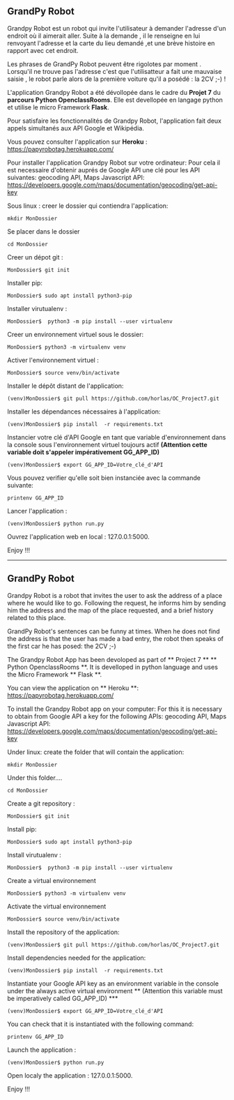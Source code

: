 <h2>GrandPy Robot </h2>
Grandpy Robot est un robot qui invite l'utilisateur à demander l'adresse d'un endroit où il aimerait aller. Suite à la demande , il le  renseigne en lui renvoyant l'adresse  et la carte du lieu demandé ,et une brève histoire en rapport avec cet endroit.

 Les phrases de GrandPy Robot peuvent être rigolotes par moment . Lorsqu'il ne trouve pas l'adresse c'est que l'utilisatteur a fait une mauvaise saisie , le robot parle alors de la première voiture qu'il a posédé : la 2CV ;-) !


L'application Grandpy Robot a été dévollopée dans le cadre du **Projet 7** du **parcours Python OpenclassRooms**.
Elle est devellopée en langage python et utilise le micro Framework **Flask**.

Pour satisfaire les fonctionnalités de Grandpy Robot, l'application fait deux appels simultanés aux API Google et Wikipédia. 

Vous pouvez consulter l'application sur **Heroku** : 
https://papyrobotag.herokuapp.com/

Pour installer l'application Grandpy Robot sur votre ordinateur:
Pour cela il est necessaire d'obtenir auprés de Google API une clé pour les API suivantes: geocoding API, Maps Javascript API:
 https://developers.google.com/maps/documentation/geocoding/get-api-key

Sous linux : creer le dossier qui contiendra l'application:
```
mkdir MonDossier
```
Se placer dans le dossier 
```
cd MonDossier
```
Creer un dépot git : 
```
MonDossier$ git init
```
Installer pip:
```
MonDossier$ sudo apt install python3-pip
``` 
Installer virutualenv :

```
MonDossier$  python3 -m pip install --user virtualenv
```
Creer un environnement virtuel sous le dossier: 


```
MonDossier$ python3 -m virtualenv venv
```
 
 Activer l'environnement virtuel : 
 
```
MonDossier$ source venv/bin/activate
```
Installer le dépôt distant de l'application: 
```
(venv)MonDossier$ git pull https://github.com/horlas/OC_Project7.git 
```
Installer les dépendances nécessaires à l'application: 
```
(venv)MonDossier$ pip install  -r requirements.txt
```
Instancier votre clé d'API Google en tant que variable d'environnement dans la console sous l'environnement virtuel toujours actif **(Attention cette variable doit s'appeler impérativement GG_APP_ID)**
```
(venv)MonDossier$ export GG_APP_ID=Votre_clé_d'API
```
Vous pouvez verifier qu'elle soit bien instanciée avec la commande suivante: 
```
printenv GG_APP_ID
```

Lancer l'application : 
```
(venv)MonDossier$ python run.py
```
Ouvrez l'application web en local : 127.0.0.1:5000.

Enjoy !!!


***
<h2>GrandPy Robot</h2>

Grandpy Robot is a robot that invites the user to ask the address of a place where he would like to go. Following the request, he informs him by sending him the address and the map of the place requested, and a brief history related to this place.

GrandPy Robot's sentences can be funny at times. When he does not find the address is that the user has made a bad entry, the robot then speaks of the first car he has posed: the 2CV ;-)

The Grandpy Robot App has been devoloped as part of ** Project 7 ** ** Python OpenclassRooms **.
It is develloped in python language and uses the Micro Framework ** Flask **.

You can view the application on ** Heroku **:
https://papyrobotag.herokuapp.com/

To install the Grandpy Robot app on your computer:
For this it is necessary to obtain from Google API a key for the following APIs: geocoding API, Maps Javascript API:
 https://developers.google.com/maps/documentation/geocoding/get-api-key
											
Under linux: create the folder that will contain the application:
```
mkdir MonDossier
```
Under this folder....
```
cd MonDossier
```
Create a git repository : 
```
MonDossier$ git init
```
Install pip:
```
MonDossier$ sudo apt install python3-pip
``` 
Install virutualenv :

```
MonDossier$  python3 -m pip install --user virtualenv
```
Create a virtual environnement

```
MonDossier$ python3 -m virtualenv venv
```
 
Activate the virtual environnement
 
```
MonDossier$ source venv/bin/activate
```
Install the repository of the application: 
```
(venv)MonDossier$ git pull https://github.com/horlas/OC_Project7.git 
```
Install dependencies needed for the application: 
```
(venv)MonDossier$ pip install  -r requirements.txt
```
Instantiate your Google API key as an environment variable in the console under the always active virtual environment ** (Attention this variable must be imperatively called GG_APP_ID) ***
```
(venv)MonDossier$ export GG_APP_ID=Votre_clé_d'API
```
You can check that it is instantiated with the following command: 
```
printenv GG_APP_ID
```
Launch the application : 
```
(venv)MonDossier$ python run.py
```
Open localy the application : 127.0.0.1:5000.

Enjoy !!!
											
											
											
								